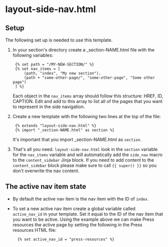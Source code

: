 # layout-side-nav.html

## Setup

The following set up is needed to use this template.

1. In your section's directory create a _section-NAME.html file with the
   following variables:

        {% set path = "/MY-NEW-SECTION/" %}
        {% set nav_items = [
            (path, "index", "My new section"),
            (path + "some-other-page/", "some-other-page", "Some other page")
        ] %}

   Each object in the `nav_items` array should follow this structure:
   HREF, ID, CAPTION. Edit and add to this array to list all of the pages
   that you want to represent in the side navigation.

2. Create a new template with the following two lines at the top of the file:

        {% extends "layout-side-nav.html" %}
        {% import "_section-NAME.html" as section %}

   It's important that you import _section-NAME.html as `section`.

3. That's all you need. `layout-side-nav.html` look in the `section` variable
   for the `nav_items` variable and will automatically add the `side_nav` macro
   to the `content_sidebar` Jinja block. If you need to add content to the
   `content_sidebar` block please make sure to call `{{ super() }}` so you don't
   overwrite the nav content.

## The active nav item state

- By default the active nav item is the nav item with the ID of `index`.
- To set a new active nav item create a global variable called `active_nav_id`
  in your template. Set it equal to the ID of the nav item that you want to be
  active. Using the example above we can make Press resources the active page by
  setting the following in the Press resources HTML file:

        {% set active_nav_id = "press-resources" %}
